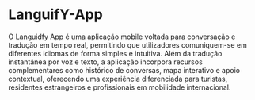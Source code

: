 # LanguifY-App
O Languidfy App é uma aplicação mobile voltada para conversação e tradução em tempo real, permitindo que utilizadores comuniquem-se em diferentes idiomas de forma simples e intuitiva. Além da tradução instantânea por voz e texto, a aplicação incorpora recursos complementares como histórico de conversas, mapa interativo e apoio contextual, oferecendo uma experiência diferenciada para turistas, residentes estrangeiros e profissionais em mobilidade internacional.
